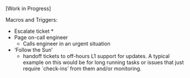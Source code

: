 \[Work in Progress\]

Macros and Triggers:

* Escalate ticket
  * 
* Page on-call engineer
  * Calls engineer in an urgent situation
* ‘Follow the Sun’
  * handoff tickets to off-hours L1 support for updates. A typical example on this would be for long running tasks or issues that just require \`check-ins’ from them and/or monitoring.



